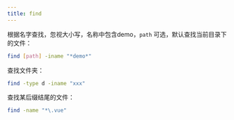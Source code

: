 ```yaml
---
title: find
---
```


根据名字查找，忽视大小写，名称中包含demo，`path` 可选，默认查找当前目录下的文件：

```bash
find [path] -iname "*demo*"
```

查找文件夹：

```bash
find -type d -iname "xxx"
```

查找某后缀结尾的文件：

```bash 
find -name "*\.vue"
```